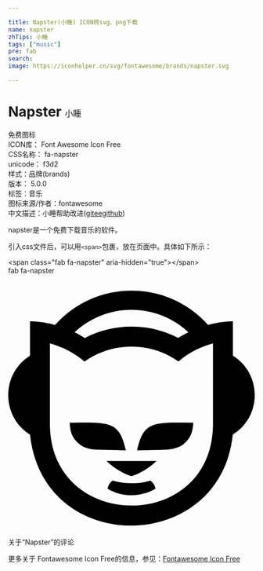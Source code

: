 ```yaml
---

title: Napster(小睡) ICON转svg、png下载
name: napster
zhTips: 小睡
tags: ["music"]
pre: fab
search: 
image: https://iconhelper.cn/svg/fontawesome/brands/napster.svg

---
```


# Napster  <small style="font-size: 60%;font-weight: 100">小睡</small>


<div class="detail-page">
<p>
<span><span class="badge-success badge">免费图标</span> </span>
<br/>
<span>
ICON库：
<span class="badge-secondary badge">Font Awesome Icon Free</span> 
</span>
<br/>
<span>
CSS名称：
<span class="badge-secondary badge">fa-napster</span> 
</span>
<br/>
<span>
unicode：
<span class="badge-secondary badge">f3d2</span> 
<copy-btn content='f3d2' btn-title=""></copy-btn>
<copy-btn :content='String.fromCodePoint(parseInt("f3d2", 16))' btn-title="复制U"></copy-btn>
</span><br/><span>样式：<span class="badge-light badge">品牌(brands)</span></span>
<br/>
<span>
版本：
<span class="badge-secondary badge">5.0.0</span> 
</span><br/><span>标签：<span class="badge-light badge"><router-link to="/tags/music.html">音乐</router-link></span></span>
<br/>
<span>图标来源/作者：<span class="badge-light badge">fontawesome</span></span> 
<br/>
<span class="zh-detail">中文描述：<span class="badge-primary badge">小睡</span><span class="help-link"><span>帮助改进</span>(<a href="https://gitee.com/liuwave/icon-helper/edit/master/json/fontawesome/brands/napster.json" target="_blank" rel="noopener noreferrer">gitee</a><a href="https://github.com/liuwave/icon-helper/edit/master/json/fontawesome/brands/napster.json" target="_blank" rel="noopener noreferrer">github</a></span>)</span><br/>
</p>
</div><div class="description description alert alert-light">napster是一个免费下载音乐的软件。</div>
<div class="alert alert-dark">
  <i class="fab fa-napster fa-xs"></i>
  <i class="fab fa-napster fa-sm"></i>
  <i class="fab fa-napster fa-lg"></i>
  <i class="fab fa-napster fa-2x"></i>
  <i class="fab fa-napster fa-3x"></i>
  <i class="fab fa-napster fa-5x"></i>
  <i class="fab fa-napster fa-7x"></i>
</div>
<div>
  <p>引入css文件后，可以用<code>&lt;span&gt;</code>包裹，放在页面中。具体如下所示：    
  </p>
  <div class="alert alert-primary" style="font-size: 14px">
    &lt;span class="fab fa-napster" aria-hidden="true"&gt;&lt;/span&gt;
    <copy-btn content='<span class="fab fa-napster" aria-hidden="true"></span>'></copy-btn>
  </div>
  <div class="alert alert-secondary">
    <i class="fab fa-napster"
    style="font-size: 24px"
    aria-hidden="true"></i> fab fa-napster
    <copy-btn content="fab fa-napster" btn-title="复制图标名称"></copy-btn>
  </div>
</div>
<div id="svg" class="svg-wrap">
<svg xmlns="http://www.w3.org/2000/svg" viewBox="0 0 496 512"><path d="M298.3 373.6c-14.2 13.6-31.3 24.1-50.4 30.5-19-6.4-36.2-16.9-50.3-30.5h100.7zm44-199.6c20-16.9 43.6-29.2 69.6-36.2V299c0 219.4-328 217.6-328 .3V137.7c25.9 6.9 49.6 19.6 69.5 36.4 56.8-40 132.5-39.9 188.9-.1zm-208.8-58.5c64.4-60 164.3-60.1 228.9-.2-7.1 3.5-13.9 7.3-20.6 11.5-58.7-30.5-129.2-30.4-187.9.1-6.3-4-13.9-8.2-20.4-11.4zM43.8 93.2v69.3c-58.4 36.5-58.4 121.1.1 158.3 26.4 245.1 381.7 240.3 407.6 1.5l.3-1.7c58.7-36.3 58.9-121.7.2-158.2V93.2c-17.3.5-34 3-50.1 7.4-82-91.5-225.5-91.5-307.5.1-16.3-4.4-33.1-7-50.6-7.5zM259.2 352s36-.3 61.3-1.5c10.2-.5 21.1-4 25.5-6.5 26.3-15.1 25.4-39.2 26.2-47.4-79.5-.6-99.9-3.9-113 55.4zm-135.5-55.3c.8 8.2-.1 32.3 26.2 47.4 4.4 2.5 15.2 6 25.5 6.5 25.3 1.1 61.3 1.5 61.3 1.5-13.2-59.4-33.7-56.1-113-55.4zm169.1 123.4c-3.2-5.3-6.9-7.3-6.9-7.3-24.8 7.3-52.2 6.9-75.9 0 0 0-2.9 1.5-6.4 6.6-2.8 4.1-3.7 9.6-3.7 9.6 29.1 17.6 67.1 17.6 96.2 0-.1-.1-.3-4-3.3-8.9z"/></svg>
</div>
<detail full-name='fa-napster'></detail>

<Vssue title="关于“Napster”的评论" >关于“Napster”的评论</Vssue>
    
<div><p>更多关于  Fontawesome Icon Free的信息，参见：<a target="_blank" href="https://iconhelper.cn/fontawesome.html">Fontawesome Icon Free</a>
</p></div>
